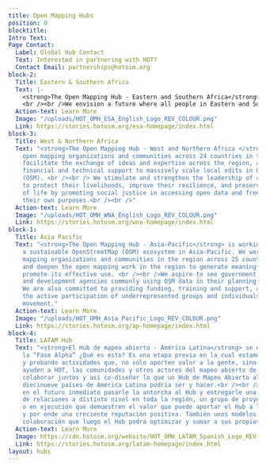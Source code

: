 ```yaml
---
title: Open Mapping Hubs
position: 0
blocktitle: 
Intro Text: 
Page Contact:
  Label: Global Hub Contact
  Text: Interested in partnering with HOT?
  Contact Email: partnerships@hotosm.org
block-2:
  Title: Eastern & Southern Africa
  Text: |-
    <strong>The Open Mapping Hub - Eastern and Southern Africa</strong> works with organizations and communities across 23 countries in creating and updating free, editable and shareable open map data in OpenStreetMap. We believe that open map data is universal and contributes to identifying problems, monitoring change, managing and responding to events, forecasting, setting priorities and understanding humanitarian and development trends.
    <br /><br />We envision a future where all people in Eastern and Southern Africa have the opportunity to contribute to and use open mapping processes and open data in their everyday lives.
  Action-text: Learn More
  Image: "/uploads/HOT_OMH_ESA_English_Logo_REV_COLOUR.png"
  Link: https://stories.hotosm.org/esa-homepage/index.html
block-3:
  Title: West & Northern Africa
  Text: "<strong>The Open Mapping Hub - West and Northern Africa </strong> engages
    open mapping organizations and communities across 24 countries in the region to
    facilitate the exchange of ideas and expertise across the region, and provide
    financial and technical support to massively scale local edits in OpenStreetMap
    (OSM). <br /><br /> We stimulate and strengthen the leadership of communities
    to protect their livelihoods, improve their resilience, and preserve their way
    of life by promoting social justice in accessing open data and free software for
    their own purposes.<br /><br />"
  Action-text: Learn More
  Image: "/uploads/HOT_OMH_WNA_English_Logo_REV_COLOUR.png"
  Link: https://stories.hotosm.org/wna-homepage/index.html
block-1:
  Title: Asia Pacific
  Text: "<strong>The Open Mapping Hub - Asia-Pacific</strong> is working to create
    a sustainable OpenStreetMap (OSM) ecosystem in Asia-Pacific. We work with open
    mapping organizations and communities in the region across 25 countries to expand
    and deepen the open mapping work in the region to generate meaningful data and
    promote its effective use. <br /><br />We aspire to see government, humanitarian
    and development agencies commonly using OSM data in their planning and decision-making.
    We are also committed to providing funding, training and support, and to promoting
    the active participation of underrepresented groups and individuals in the OSM
    movement."
  Action-text: Learn More
  Image: "/uploads/HOT_OMH_Asia_Pacific_Logo_REV_COLOUR.png"
  Link: https://stories.hotosm.org/ap-homepage/index.html
block-4:
  Title: LATAM Hub
  Text: "<strong>El Hub de mapeo abierto - América Latina</strong> se encuentra en
    la “Fase Alpha” ¿Qué es esto? Es una etapa previa en la cual estamos diseñando
    y probando actividades que, no sólo aporten valor a la gente, sino que también
    ayuden a HOT, las comunidades y otros actores del mapeo abierto de la región a
    colaborar juntos y así co-diseñar lo que un Hub de Mapeo Abierto al servicio de
    diecinueve países de América Latina podría ser y hacer.<br /><br /> Esperamos
    en el futuro inmediato pasarle la antorcha al Hub y entregarle una sólida red
    de relaciones a distinto nivel en toda la región, un grupo de proyectos realizados
    o en ejecución que demuestren el valor que puede aportar el Hub a las comunidades,
    y por ende una creciente reputación positiva. También unos modelos probados de
    colaboración que luego el Hub podrá optimizar y sumar a sus propios modelos."
  Action-text: Learn More
  Image: https://cdn.hotosm.org/website/HOT_OMH_LATAM_Spanish_Logo_REV_COLOUR.png
  Link: https://stories.hotosm.org/latam-homepage/index.html
layout: hubs
---
```


